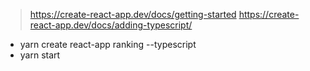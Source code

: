> https://create-react-app.dev/docs/getting-started
> https://create-react-app.dev/docs/adding-typescript/
* yarn create react-app ranking --typescript
* yarn start
